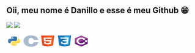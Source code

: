 ## Oii, meu nome é Danillo e esse é meu Github 😁

<div lign="center">
  
  <img height="180em" src="https://github-readme-stats.vercel.app/api?username=dan-august0&show_icons=true&border_color=292929&theme=shadow_redl&bg_color=00000000&title_color=a11d1d&icon_color=ff1a1a&text_color=858585" />
  <img height="180em" src="https://github-readme-stats.vercel.app/api/top-langs/?username=dan-august0&border_color=292929&layout=compact&theme=shadow_red&bg_color=00000000&title_color=a11d1d&text_color=858585" />
</div>

<div style="display: inline_block"><br> 

  <img align="center"  height="30" width="40" src="https://raw.githubusercontent.com/devicons/devicon/master/icons/python/python-original.svg">
  <img align="center"  height="30" width="40" src="https://raw.githubusercontent.com/devicons/devicon/master/icons/c/c-original.svg">       
  <img align="center"  height="30" width="40" src="https://raw.githubusercontent.com/devicons/devicon/master/icons/html5/html5-original.svg">
  <img align="center"  height="30" width="40" src="https://raw.githubusercontent.com/devicons/devicon/master/icons/css3/css3-original.svg">
  <img align="center"  height="30" width="40" src="https://raw.githubusercontent.com/devicons/devicon/master/icons/csharp/csharp-original.svg">
</div>

##


